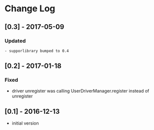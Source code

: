 # Change Log

## [0.3] - 2017-05-09
  ### Updated
    - supporlibrary bumped to 0.4

## [0.2] - 2017-01-18
### Fixed
- driver unregister was calling UserDriverManager.register instead of unregister

## [0.1] - 2016-12-13
- initial version
